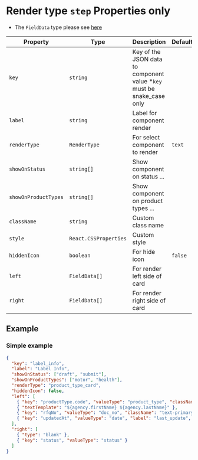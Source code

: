 # Render type `step` Properties only

- The `FieldData` type please see [here](../json.md)

| Property             | Type                  | Description                                                             | Default | Required | Example               |
| -------------------- | --------------------- | ----------------------------------------------------------------------- | ------- | -------- | --------------------- |
| `key`                | `string`              | Key of the JSON data to component value \*`key` must be snake_case only |         | Yes      | `agent.first_name`    |
| `label`              | `string`              | Label for component render                                              |         | Yes      |                       |
| `renderType`         | `RenderType`          | For select component to render                                          | `text`  | No       |                       |
| `showOnStatus`       | `string[]`            | Show component on status ...                                            |         | No       | `['draft', 'submit']` |
| `showOnProductTypes` | `string[]`            | Show component on product types ...                                     |         | No       | `['motor', 'health']` |
| `className`          | `string`              | Custom class name                                                       |         | No       | `text-primary`        |
| `style`              | `React.CSSProperties` | Custom style                                                            |         | No       | `{ color: 'red' }`    |
| `hiddenIcon` | `boolean`     | For hide icon                 | `false` | No       |         |
| `left`       | `FieldData[]` | For render left side of card  |         | Yes      |         |
| `right`      | `FieldData[]` | For render right side of card |         | No       |         |

## Example

### Simple example

```json
{
  "key": "label_info",
  "label": "Label Info",
  "showOnStatus": ["draft", "submit"],
  "showOnProductTypes": ["motor", "health"],
  "renderType": "product_type_card",
  "hiddenIcon": false,
  "left": [
    { "key": "productType.code", "valueType": "product_type", "className": "text-xs text-primary font-semibold" },
    { "textTemplate": "${agency.firstName} ${agency.lastName}" },
    { "key": "rfqNo", "valueType": "doc_no", "className": "text-primary" },
    { "key": "updatedAt", "valueType": "date", "label": "last_update", "className": "text-[10px] text-gray-500" }
  ],
  "right": [
    { "type": "blank" },
    { "key": "status", "valueType": "status" }
  ]
}
```
